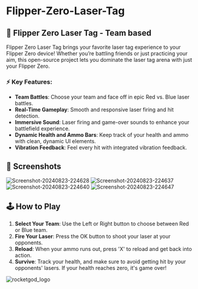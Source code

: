 # Flipper-Zero-Laser-Tag

## 🚀 Flipper Zero Laser Tag - Team based

Flipper Zero Laser Tag brings your favorite laser tag experience to your Flipper Zero device! Whether you’re battling friends or just practicing your aim, this open-source project lets you dominate the laser tag arena with just your Flipper Zero.

### ⚡ Key Features:

- **Team Battles**: Choose your team and face off in epic Red vs. Blue laser battles.
- **Real-Time Gameplay**: Smooth and responsive laser firing and hit detection.
- **Immersive Sound**: Laser firing and game-over sounds to enhance your battlefield experience.
- **Dynamic Health and Ammo Bars**: Keep track of your health and ammo with clean, dynamic UI elements.
- **Vibration Feedback**: Feel every hit with integrated vibration feedback.

## 📸 Screenshots

![Screenshot-20240823-224628](https://github.com/user-attachments/assets/5836ee25-23ce-4845-b342-2b360e32e341)
![Screenshot-20240823-224637](https://github.com/user-attachments/assets/119e8e80-49fc-421a-bc61-ec7185d05bc0)
![Screenshot-20240823-224640](https://github.com/user-attachments/assets/7a9bdb69-42fe-48d7-9e5f-7616e2f68d10)
![Screenshot-20240823-224647](https://github.com/user-attachments/assets/d5e10e1b-64a5-4a72-a624-2cfe2237add5)

## 🕹️ How to Play

1. **Select Your Team**: Use the Left or Right button to choose between Red or Blue team.
2. **Fire Your Laser**: Press the OK button to shoot your laser at your opponents.
3. **Reload**: When your ammo runs out, press 'X' to reload and get back into action.
4. **Survive**: Track your health, and make sure to avoid getting hit by your opponents' lasers. If your health reaches zero, it's game over!

![rocketgod_logo](https://github.com/RocketGod-git/shodanbot/assets/57732082/7929b554-0fba-4c2b-b22d-6772d23c4a18)
